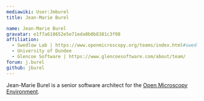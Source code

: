 ```yaml
---
mediawiki: User:Jmburel
title: Jean-Marie Burel

name: Jean-Marie Burel
gravatar: e1f7a610652e5e71eda0b0b8381c3f98
affiliation:
  - Swedlow Lab | https://www.openmicroscopy.org/teams/index.html#swedlow-lab
  - University of Dundee
  - Glencoe Software | https://www.glencoesoftware.com/about/team/
forum: j.burel
github: jburel
---
```


Jean-Marie Burel is a senior software architect for the [Open Microscopy Environment](/software/omero).
